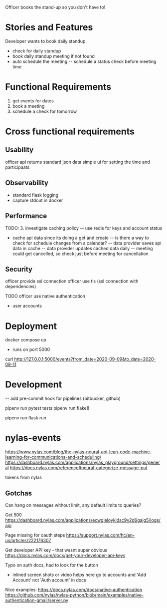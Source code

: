 
Officer books the stand-up so you don't have to!

# Stories and Features
Developer wants to book daily standup. 
- check for daily standup
- book daily standup meeting if not found
- auto schedule the meeting 
-- schedule a status check before meeting time

# Functional Requirements

1. get events for dates
2. book a meeting
3. schedule a check for tomorrow

# Cross functional requirements #

## Usability ##
officer api returns standard json data
simple ui for setting the time and participaats

## Observability ##
- standard flask logging
- capture stdout in docker 

## Performance ##
TODO:
3. investigate caching policy
-- use redis for keys and account status
- cache api data since its doing a get and create
-- is there a way to check for schedule changes from a calendar?
-- data provider saves api data in cache
-- data provider updates cached data daily
-- meeting could get cancelled, so check just before meeting for cancellation

## Security
officer provide ssl connection
officer use tls (ssl connection with dependencies)

TODO
officer use native authentication
  - user accounts


# Deployment

docker compose up
- runs on port 5000

curl http://127.0.0.1:5000/events?from_date=2020-09-09&to_date=2020-09-11


# Development
-- add pre-commit hook for pipelines (bitbucker, github)

pipenv run pytest tests
pipenv run flake8

pipenv run flask run

# nylas-events

https://www.nylas.com/blog/the-nylas-neural-api-lean-code-machine-learning-for-communications-and-scheduling/
https://dashboard.nylas.com/applications/nylas_playground/settings/general
https://docs.nylas.com/reference#neural-categorize-message-put

tokens from nylas

## Gotchas ##

Can hang on messages without limit, any default limits to queries?

Get 500
https://dashboard.nylas.com/applications/ecwgleloykidsc9v2d6gajg5/logs/api

Page missing for oauth steps
https://support.nylas.com/hc/en-us/articles/222176307

Get developer API key - that wasnt super obvious
https://docs.nylas.com/docs/get-your-developer-api-keys

Typo on auth docs, had to look for the button
- inlined screen shots or video helps here
go to accounts and 'Add Account' not 'Auth account' in docs

Nice examples:
https://docs.nylas.com/docs/native-authentication
https://github.com/nylas/nylas-python/blob/main/examples/native-authentication-gmail/server.py

